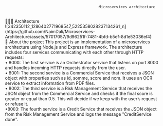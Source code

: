 
                                               Microservices architecture 

<br/>
👨🏽‍💻 Architecture <br/>
![342350112_1286402771968547_5225358028237134261_n](https://github.com/NaimDali/Microservices-Architecture/assets/57017057/9d96251f-7481-4bfd-b5ef-8d1e53036ef4)
<br/>
🎯 About the project
This project is an implementation of a microservices architecture using Node.js and Express framework. The architecture includes four services communicating with each other through HTTP requests: <br/>
• 8000:	The first service is an Orchestrator service that listens on port 8000 and handles incoming HTTP requests directly from the user. <br/>
• 8001:	The second service is a Commercial Service that receives a JSON object with properties such as id, somme, score and nom. It uses an OCR service to extract information from PDF files. <br/>
•	8002: The third service is a Risk Management Service that receives the JSON object from the Commercial Service and checks if the final score is greater or equal than 0.5. This will decide if we keep with the user’s request or refuse it.<br/>
 •8003: 	The fourth service is a Credit Service that receives the JSON object from the Risk Management Service and logs the message "CreditService done".<br/>


